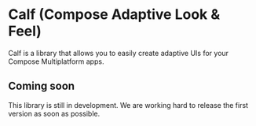 # Calf (Compose Adaptive Look & Feel)

Calf is a library that allows you to easily create adaptive UIs for your Compose Multiplatform apps.

## Coming soon

This library is still in development. We are working hard to release the first version as soon as possible.
